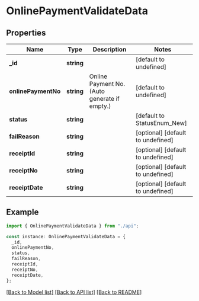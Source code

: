 # OnlinePaymentValidateData

## Properties

| Name                | Type       | Description                                  | Notes                             |
| ------------------- | ---------- | -------------------------------------------- | --------------------------------- |
| **\_id**            | **string** |                                              | [default to undefined]            |
| **onlinePaymentNo** | **string** | Online Payment No. (Auto generate if empty.) | [default to undefined]            |
| **status**          | **string** |                                              | [default to StatusEnum_New]       |
| **failReason**      | **string** |                                              | [optional] [default to undefined] |
| **receiptId**       | **string** |                                              | [optional] [default to undefined] |
| **receiptNo**       | **string** |                                              | [optional] [default to undefined] |
| **receiptDate**     | **string** |                                              | [optional] [default to undefined] |

## Example

```typescript
import { OnlinePaymentValidateData } from "./api";

const instance: OnlinePaymentValidateData = {
  _id,
  onlinePaymentNo,
  status,
  failReason,
  receiptId,
  receiptNo,
  receiptDate,
};
```

[[Back to Model list]](../README.md#documentation-for-models) [[Back to API list]](../README.md#documentation-for-api-endpoints) [[Back to README]](../README.md)
